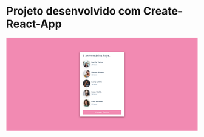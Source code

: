 # Projeto desenvolvido com Create-React-App

![Imagem](https://github.com/MunrraMT/react-tutorial-and-projects-course/blob/main/secao-5/birthday-reminder/public/print.png)
